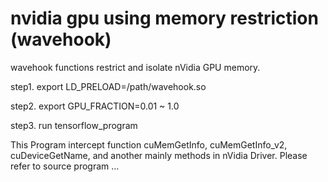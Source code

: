 # nvidia gpu using memory restriction (wavehook)
wavehook functions restrict and isolate nVidia GPU memory.

step1. export LD_PRELOAD=/path/wavehook.so

step2. export GPU_FRACTION=0.01 ~ 1.0

step3. run tensorflow_program

This Program intercept function cuMemGetInfo, cuMemGetInfo_v2, cuDeviceGetName, and another mainly methods in nVidia Driver.
Please refer to source program ...

